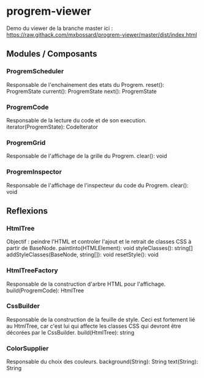 # progrem-viewer

Demo du viewer de la branche master ici : https://raw.githack.com/mxbossard/progrem-viewer/master/dist/index.html

## Modules / Composants

### ProgremScheduler
Responsable de l'enchainement des etats du Progrem.
reset(): ProgremState
current(): ProgremState
next(): ProgremState

### ProgremCode
Responsable de la lecture du code et de son execution.
iterator(ProgremState): CodeIterator

### ProgremGrid
Responsable de l'affichage de la grille du Progrem.
clear(): void

### ProgremInspector
Responsable de l'affichage de l'inspecteur du code du Progrem.
clear(): void

## Reflexions

### HtmlTree
Objectif : peindre l'HTML et controler l'ajout et le retrait de classes CSS à partir de BaseNode.
paintInto(HTMLElement): void
styleClasses(): string[]
addStyleClasses(BaseNode, string[]): void
resetStyle(): void

### HtmlTreeFactory
Responsable de la construction d'arbre HTML pour l'affichage.
build(ProgremCode): HtmlTree

### CssBuilder
Responsable de la construction de la feuille de style. Ceci est fortement lié au HtmlTree, car c'est lui qui affecte les classes CSS qui devront être décorées par le CssBuilder.
build(HtmlTree): string

### ColorSupplier
Responsable du choix des couleurs.
background(String): String
text(String): String